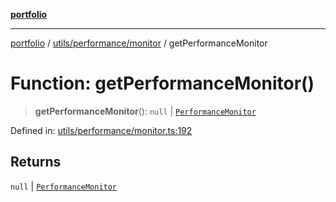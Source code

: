 [**portfolio**](../../../../README.md)

***

[portfolio](../../../../modules.md) / [utils/performance/monitor](../README.md) / getPerformanceMonitor

# Function: getPerformanceMonitor()

> **getPerformanceMonitor**(): `null` \| [`PerformanceMonitor`](../classes/PerformanceMonitor.md)

Defined in: [utils/performance/monitor.ts:192](https://github.com/tnorlund/Portfolio/blob/3f625b839ff70865cd07f7d556932996f332a69d/portfolio/utils/performance/monitor.ts#L192)

## Returns

`null` \| [`PerformanceMonitor`](../classes/PerformanceMonitor.md)
